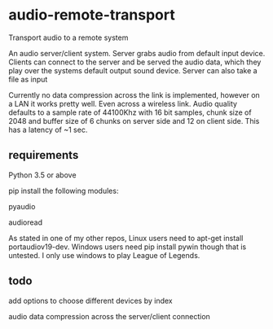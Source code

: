 # audio-remote-transport
Transport audio to a remote system

An audio server/client system. Server grabs audio from default input device. Clients can connect to the server and be served the audio data, which they play over the systems default output sound device. Server can also take a file as input

Currently no data compression across the link is implemented, however on a LAN it works pretty well. Even across a wireless link. Audio quality defaults to a sample rate of 44100Khz with 16 bit samples, chunk size of 2048 and buffer size of 6 chunks on server side and 12 on client side. This has a latency of ~1 sec. 

## requirements
Python 3.5 or above

pip install the following modules:

pyaudio

audioread

As stated in one of my other repos, Linux users need to apt-get install portaudiov19-dev. Windows users need pip install pywin though that is untested. I only use windows to play League of Legends.

## todo
add options to choose different devices by index

audio data compression across the server/client connection
